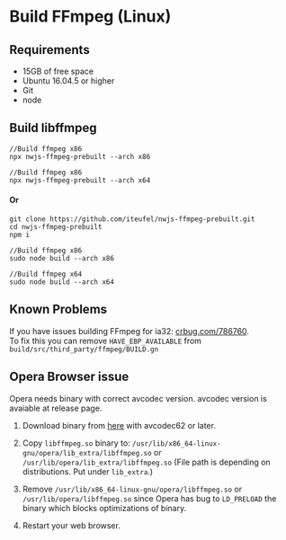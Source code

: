 # Build FFmpeg (Linux)

## Requirements

- 15GB of free space
- Ubuntu 16.04.5 or higher
- Git
- node

## Build libffmpeg
	
	//Build ffmpeg x86
	npx nwjs-ffmpeg-prebuilt --arch x86
	
	//Build ffmpeg x86
	npx nwjs-ffmpeg-prebuilt --arch x64

#### Or

	git clone https://github.com/iteufel/nwjs-ffmpeg-prebuilt.git
	cd nwjs-ffmpeg-prebuilt
	npm i
	
	//Build ffmpeg x86
	sudo node build --arch x86
	
	//Build ffmpeg x64
	sudo node build --arch x64


## Known Problems

If you have issues building FFmpeg for ia32: [crbug.com/786760](https://crbug.com/786760).  
To fix this you can remove `HAVE_EBP_AVAILABLE` from `build/src/third_party/ffmpeg/BUILD.gn`

## Opera Browser issue

Opera needs binary with correct avcodec version. avcodec version is avaiable at release page.

1. Download binary from [here](https://github.com/nwjs-ffmpeg-prebuilt/nwjs-ffmpeg-prebuilt/releases) with avcodec62 or later.

2. Copy `libffmpeg.so` binary to:
```/usr/lib/x86_64-linux-gnu/opera/lib_extra/libffmpeg.so```
or
```/usr/lib/opera/lib_extra/libffmpeg.so```
(File path is depending on distributions. Put under `lib_extra`.)

3. Remove
```/usr/lib/x86_64-linux-gnu/opera/libffmpeg.so```
or
```/usr/lib/opera/libffmpeg.so```
since Opera has bug to `LD_PRELOAD` the binary which blocks optimizations of binary.

4. Restart your web browser.
